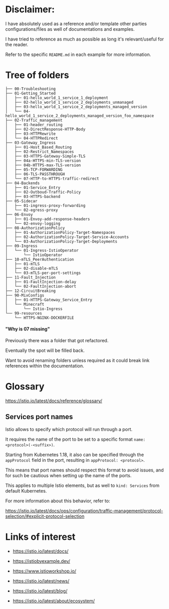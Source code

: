 # Disclaimer:

I have absolutely used as a reference and/or template other parties configurations/files as well of documentations and examples.

I have tried to reference as much as possible as long it's relevant/useful for the reader.

Refer to the specific `README.md` in each example for more information.

# Tree of folders

```text
├── 00-Troubleshooting
├── 01-Getting_Started
│   ├── 01-hello_world_1_service_1_deployment
│   ├── 02-hello_world_1_service_2_deployments_unmanaged
│   ├── 03-hello_world_1_service_2_deployments_managed_version
│   └── 04-hello_world_1_service_2_deployments_managed_version_foo_namespace
├── 02-Traffic_management
│   ├── 01-header_routing
│   ├── 02-DirectResponse-HTTP-Body
│   ├── 03-HTTPRewrite
│   └── 04-HTTPRedirect
├── 03-Gateway_Ingress
│   ├── 01-Host_Based_Routing
│   ├── 02-Restrict_Namespaces
│   ├── 03-HTTPS-Gateway-Simple-TLS
│   ├── 04a-HTTPS-min-TLS-version
│   ├── 04b-HTTPS-max-TLS-version
│   ├── 05-TCP-FORWARDING
│   ├── 06-TLS-PASSTHROUGH
│   └── 07-HTTP-to-HTTPS-traffic-redirect
├── 04-Backends
│   ├── 01-Service_Entry
│   ├── 02-Outboud-Traffic-Policy
│   ├── 03-HTTPS-backend
├── 05-Sidecar
│   ├── 01-ingress-proxy-forwarding
│   └── 02-egress-proxy
├── 06-Envoy
│   ├── 01-Envoy-add-response-headers
│   └── 02-envoy-logging
├── 08-AuthorizationPolicy
│   ├── 01-AuthorizationPolicy-Target-Namespaces
│   ├── 02-AuthorizationPolicy-Target-Service-Accounts
│   └── 03-AuthorizationPolicy-Target-Deployments
├── 09-Ingress
│   └── 01-Ingress-IstioOperator
│       └── IstioOperator
├── 10-mTLS_PeerAuthentication
│   ├── 01-mTLS
│   ├── 02-disable-mTLS
│   └── 03-mTLS-per-port-settings
├── 11-Fault_Injection
│   ├── 01-FaultInjection-delay
│   └── 02-FaultInjection-abort
├── 12-CircuitBreaking
├── 90-MixConfigs
│   ├── 01-HTTPS-Gateway_Service_Entry
│   └── Minecraft
│       └── Istio-Ingress
└── 99-resources
    └── HTTPS-NGINX-DOCKERFILE
```

#### "Why is 07 missing"

Previously there was a folder that got refactored.

Eventually the spot will be filled back.

Want to avoid renaming folders unless required as it could break link references within the documentation.

# Glossary

https://istio.io/latest/docs/reference/glossary/

## Services port names

Istio allows to specify which protocol will run through a port.

It requires the name of the port to be set to a specific format `name: <protocol>(-<suffix>)`.

Starting from Kubernetes 1.18, it also can be specified through the `appProtocol` field in the port, resulting in `appProtocol: <protocol>`.

This means that port names should respect this format to avoid issues, and for such be cautious when setting up  the name of the ports.

This applies to multiple Istio elements, but as well to `kind: Services` from default Kubernetes.

For more information about this behavior, refer to:

https://istio.io/latest/docs/ops/configuration/traffic-management/protocol-selection/#explicit-protocol-selection

# Links of interest

- https://istio.io/latest/docs/

- https://istiobyexample.dev/

- https://www.istioworkshop.io/

- https://istio.io/latest/news/

- https://istio.io/latest/blog/

- https://istio.io/latest/about/ecosystem/
